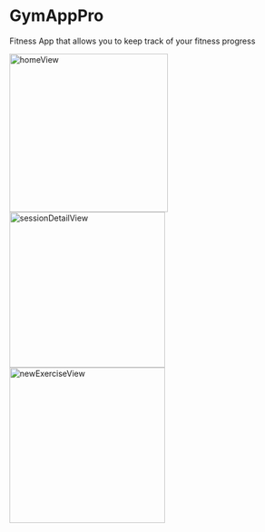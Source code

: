 # GymAppPro
Fitness App that allows you to keep track of your fitness progress

<img width="279" alt="homeView" src="https://user-images.githubusercontent.com/60410024/179602657-17920b4e-772a-4c91-971a-8171f144f019.png"><img width="274" alt="sessionDetailView" src="https://user-images.githubusercontent.com/60410024/179603188-e481c158-2b44-449a-ac09-4a28a411d8a6.png"><img width="274" alt="newExerciseView" src="https://user-images.githubusercontent.com/60410024/179603440-67475282-146c-4e35-a102-7ccb3f6b38e1.png">
